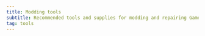 ```yaml
---
title: Modding tools
subtitle: Recommended tools and supplies for modding and repairing GameCube controllers.
tag: tools
---
```

